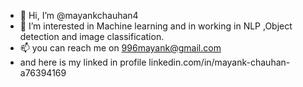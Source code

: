 - 👋 Hi, I’m @mayankchauhan4
- 👀 I’m interested in Machine learning and in working in NLP ,Object detection and image classification.
- 📫 you can reach me on 
996mayank@gmail.com
- and here is my linked in profile
linkedin.com/in/mayank-chauhan-a76394169
<!---
mayankchauhan4/mayankchauhan4 is a ✨ special ✨ repository because its `README.md` (this file) appears on your GitHub profile.
You can click the Preview link to take a look at your changes.
--->
